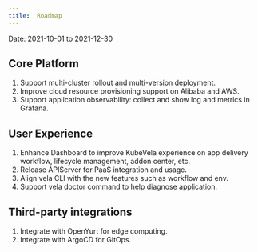 ```yaml
---
title:  Roadmap
---
```


Date: 2021-10-01 to 2021-12-30

## Core Platform

1. Support multi-cluster rollout and multi-version deployment.
2. Improve cloud resource provisioning support on Alibaba and AWS.
3. Support application observability: collect and show log and metrics in Grafana.


## User Experience

1. Enhance Dashboard to improve KubeVela experience on app delivery workflow, lifecycle management, addon center, etc.
2. Release APIServer for PaaS integration and usage.
3. Align vela CLI with the new features such as workflow and env.
4. Support vela doctor command to help diagnose application.

## Third-party integrations

1. Integrate with OpenYurt for edge computing.
2. Integrate with ArgoCD for GitOps.
